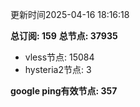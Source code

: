 更新时间2025-04-16 18:16:18

**总订阅: 159**
**总节点: 37935**
- vless节点: 15084
- hysteria2节点: 3

**google ping有效节点: 357**
